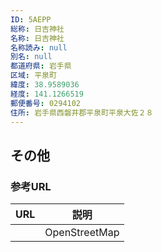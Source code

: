 ```yaml
---
ID: 5AEPP
総称: 日吉神社
名称: 日吉神社
名称読み: null
別名: null
都道府県: 岩手県
区域: 平泉町
緯度: 38.9589036
経度: 141.1266519
郵便番号: 0294102
住所: 岩手県西磐井郡平泉町平泉大佐２８
---
```


## その他

### 参考URL

| URL | 説明          |
| --- | ------------- |
|     | OpenStreetMap |
